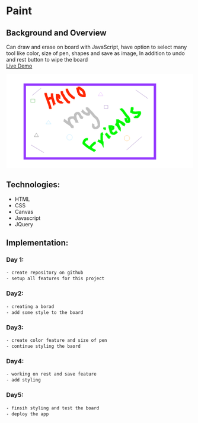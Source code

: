 # Paint
## Background and Overview
  Can draw and erase on board with JavaScript, have option to select many tool like color, size of pen, shapes
  and save as image, In addition to undo and rest button to wipe the board  
  [Live Demo](https://mmoussa2.github.io/paint/)
  
  ![](images/image.png)

## Technologies:
  - HTML
  - CSS
  - Canvas
  - Javascript
  - JQuery
 
## Implementation:
 ### Day 1:
    - create repository on github
    - setup all features for this project
 ### Day2:
    - creating a borad
    - add some style to the board
 ### Day3:
    - create color feature and size of pen
    - continue styling the baord 
 ### Day4:
    - working on rest and save feature
    - add styling
 ### Day5:
    - finsih styling and test the board
    - deploy the app
    
    
